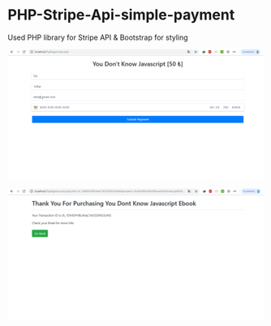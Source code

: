 # PHP-Stripe-Api-simple-payment
Used PHP library for Stripe API &amp; Bootstrap for styling

![PHP-Stripe-Api-simple-payment](/product.png)

![PHP-Stripe-Api-simple-payment](/successpage.png)
